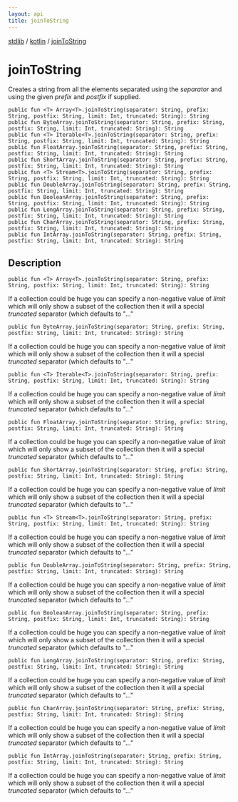 ```yaml
---
layout: api
title: joinToString
---
```

[stdlib](../index.html) / [kotlin](index.html) / [joinToString](joinToString.html)

# joinToString
Creates a string from all the elements separated using the *separator* and using the given *prefix* and *postfix* if supplied.
```
public fun <T> Array<T>.joinToString(separator: String, prefix: String, postfix: String, limit: Int, truncated: String): String
public fun ByteArray.joinToString(separator: String, prefix: String, postfix: String, limit: Int, truncated: String): String
public fun <T> Iterable<T>.joinToString(separator: String, prefix: String, postfix: String, limit: Int, truncated: String): String
public fun FloatArray.joinToString(separator: String, prefix: String, postfix: String, limit: Int, truncated: String): String
public fun ShortArray.joinToString(separator: String, prefix: String, postfix: String, limit: Int, truncated: String): String
public fun <T> Stream<T>.joinToString(separator: String, prefix: String, postfix: String, limit: Int, truncated: String): String
public fun DoubleArray.joinToString(separator: String, prefix: String, postfix: String, limit: Int, truncated: String): String
public fun BooleanArray.joinToString(separator: String, prefix: String, postfix: String, limit: Int, truncated: String): String
public fun LongArray.joinToString(separator: String, prefix: String, postfix: String, limit: Int, truncated: String): String
public fun CharArray.joinToString(separator: String, prefix: String, postfix: String, limit: Int, truncated: String): String
public fun IntArray.joinToString(separator: String, prefix: String, postfix: String, limit: Int, truncated: String): String
```
## Description
```
public fun <T> Array<T>.joinToString(separator: String, prefix: String, postfix: String, limit: Int, truncated: String): String
```
If a collection could be huge you can specify a non-negative value of *limit* which will only show a subset of the collection then it will
a special *truncated* separator (which defaults to "..."

```
public fun ByteArray.joinToString(separator: String, prefix: String, postfix: String, limit: Int, truncated: String): String
```
If a collection could be huge you can specify a non-negative value of *limit* which will only show a subset of the collection then it will
a special *truncated* separator (which defaults to "..."

```
public fun <T> Iterable<T>.joinToString(separator: String, prefix: String, postfix: String, limit: Int, truncated: String): String
```
If a collection could be huge you can specify a non-negative value of *limit* which will only show a subset of the collection then it will
a special *truncated* separator (which defaults to "..."

```
public fun FloatArray.joinToString(separator: String, prefix: String, postfix: String, limit: Int, truncated: String): String
```
If a collection could be huge you can specify a non-negative value of *limit* which will only show a subset of the collection then it will
a special *truncated* separator (which defaults to "..."

```
public fun ShortArray.joinToString(separator: String, prefix: String, postfix: String, limit: Int, truncated: String): String
```
If a collection could be huge you can specify a non-negative value of *limit* which will only show a subset of the collection then it will
a special *truncated* separator (which defaults to "..."

```
public fun <T> Stream<T>.joinToString(separator: String, prefix: String, postfix: String, limit: Int, truncated: String): String
```
If a collection could be huge you can specify a non-negative value of *limit* which will only show a subset of the collection then it will
a special *truncated* separator (which defaults to "..."

```
public fun DoubleArray.joinToString(separator: String, prefix: String, postfix: String, limit: Int, truncated: String): String
```
If a collection could be huge you can specify a non-negative value of *limit* which will only show a subset of the collection then it will
a special *truncated* separator (which defaults to "..."

```
public fun BooleanArray.joinToString(separator: String, prefix: String, postfix: String, limit: Int, truncated: String): String
```
If a collection could be huge you can specify a non-negative value of *limit* which will only show a subset of the collection then it will
a special *truncated* separator (which defaults to "..."

```
public fun LongArray.joinToString(separator: String, prefix: String, postfix: String, limit: Int, truncated: String): String
```
If a collection could be huge you can specify a non-negative value of *limit* which will only show a subset of the collection then it will
a special *truncated* separator (which defaults to "..."

```
public fun CharArray.joinToString(separator: String, prefix: String, postfix: String, limit: Int, truncated: String): String
```
If a collection could be huge you can specify a non-negative value of *limit* which will only show a subset of the collection then it will
a special *truncated* separator (which defaults to "..."

```
public fun IntArray.joinToString(separator: String, prefix: String, postfix: String, limit: Int, truncated: String): String
```
If a collection could be huge you can specify a non-negative value of *limit* which will only show a subset of the collection then it will
a special *truncated* separator (which defaults to "..."

